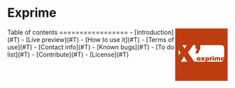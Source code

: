 # Exprime
<img src="public_html/icons/apple-touch-icon-120x120.png" alt="Exprime.org" title="exprime.org" align="right">
Table of contents
=================
- [Introduction](#T)
- [Live preview](#T)
- [How to use it](#T)
- [Terms of use](#T)
- [Contact info](#T)
- [Known bugs](#T)
- [To do list](#T)
- [Contribute](#T)
- [License](#T)

